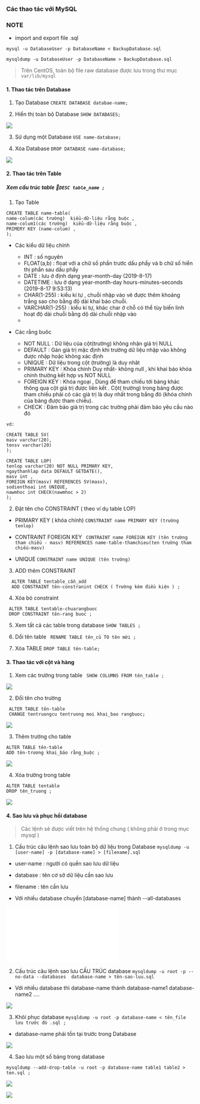### Các thao tác với MySQL 
### NOTE
- import and export file .sql
```
mysql -u DatabaseUser -p DatabaseName < BackupDatabase.sql

mysqldump -u DatabaseUser -p DatabaseName > BackupDatabase.sql
```


> Trên CentOS, toàn bộ file raw database được lưu trong thư mục `var/lib/mysql ` 

#### 1. Thao tác trên Database

1. Tạo Database 
` CREATE DATABASE databae-name; `

2. Hiển thị toàn bộ Database
` SHOW DATABASES; `

![](../images/1.png)

3. Sử dụng một Database 
` USE name-database; `

4. Xóa Database
` DROP DATABASE name-database; `

![](../images/2.png)


#### 2. Thao tác trên Table 
##### Xem cấu trúc table ` DESC table_name ; `
1. Tạo Table

```
CREATE TABLE name-table(
name-colum(các trường)  kiểu-dữ-liệu rằng buộc ,
name-colum1(các trường)  kiểu-dữ-liệu rằng buộc ,
PRIMERY KEY (name-colum) ,
);
```
- Các kiểu dữ liệu chính 
	- INT : số nguyên
	- FLOAT(a,b) : float với a chữ số phần trước dấu phẩy và b chữ số hiển thị phần sau dấu phẩy
	- DATE : lưu ở định dạng year-month-day (2019-8-17)
	- DATETIME : lưu ở dạng year-month-day hours-minutes-seconds (2019-8-17 9:53:13)
	- CHAR(1-255) : kiểu kí tự , chuỗi nhập vào vẽ được thêm khoảng trắng sao cho bằng độ dài khai báo chuỗi.
	- VARCHAR(1-255) : kiểu kí tự, khác char ở chỗ có thể tùy biến linh hoạt độ dài chuỗi bằng dộ dài chuỗi nhập vào
	- 

- Các rằng buôc 
	- NOT NULL : Dữ liệu của cột(trường) không nhận giá trị NULL
	- DEFAULT  : Gán giá trị mặc định khi trường dữ liệu nhập vào không được nhập hoặc không xác định
	- UNIQUE : Dữ liệu trong cột (trường) là duy nhât 
	- PRIMARY KEY : Khóa chính Duy nhất- không null , khi khai báo khóa chính thường kết hợp vs NOT NULL
	- FOREIGN KEY : Khóa ngoại , Dùng để tham chiếu tới bảng khác thông qua cột giá trị được liên kết . 
		Cột( trường) trong bảng được tham chiếu phải có các giá trị là duy nhất trong bẳng đó (khóa chính của bảng được tham chiếu).
	- CHECK : Đảm bảo giá trị trong các trường phải đảm bảo yêu cầu nào đó 

```
vd:

CREATE TABLE SV(
masv varchar(20),
tensv varchar(20)
);

CREATE TABLE LOP(
tenlop varchar(20) NOT NULL PRIMARY KEY,
ngaythanhlap data DEFAULT GETDATE(),
masv int ,
FOREIGN KEY(masv) REFERENCES SV(masv),
sodienthoai int UNIQUE,
nawmhoc int CHECK(nawmhoc > 2)
);

```

2. Đặt tên cho CONSTRAINT ( theo ví dụ table LOP) 

- PRIMARY KEY ( khóa chính)
` CONSTRAINT name PRIMARY KEY (trường tenlop) `

- CONTRAINT FOREIGN KEY
` CONTRAINT name FOREIGN KEY (tên trường tham chiếu - masv) REFERENCES name-table-thamchieu(ten trường tham chiếu-masv)`

- UNIQUE
`CONSTRAINT name UNIQUE (tên trường) `

3. ADD thêm CONSTRAINT 

```
  ALTER TABLE tentable_cần_add
  ADD CONSTRAINT tên-constranint CHECK ( Trường kèm điều kiện ) ;
```
4. Xóa bỏ constraint 

```
 ALTER TABLE tentable-chuarangbuoc
 DROP CONSTRAINT tên-rang buoc ;
```

5. Xem tất cả các table trong database
` SHOW TABLES ; `

6. Dổi tên table 
` RENAME TABLE tên_cũ TO tên mới ;`

7. Xóa TABLE
` DROP TABLE tên-table; `


#### 3. Thao tác với cột và hàng

1. Xem các trường trong table
` SHOW COLUMNS FROM tên_table ;`

![](../images/3.png)


2. Đổi tên cho trường 
```
 ALTER TABLE tên-table
 CHANGE tentruongcu tentruong moi khai_bao rangbuoc;
```

![](../images/4.png)


3. Thêm trường cho table
```
ALTER TABLE tên-table
ADD tên-trương khai_báo rằng_buộc ;
```

![](../images/5.png) 


4. Xóa trường trong table 
```
ALTER TABLE tentable
DROP tên_truong ;
```

![](../images/6.png)


#### 4. Sao lưu và phục hồi database
> Các lệnh sẽ được viết trên hệ thống chung ( không phải ở trong mục mysql )


1. Cấu trúc câu lệnh sao lưu toàn bộ dữ liệu trong Database
` mysqldump -u [user-name] -p [database-name] > [filename].sql `
- user-name : người có quền sao lưu dữ liệu 
- database : tên cơ sở dữ liệu cần sao lưu 
- filename : tên cần lưu 

- Với nhiều database chuyển [database-name] thành --all-databases 


![](../images/7.img) 

2. Cấu trúc câu lệnh sao lưu CẤU TRÚC database 
` mysqldump -u root -p --no-data --databases  database-name > tên-sao-luu.sql `

- Với nhiều database thì database-name thành database-name1 database-name2 ....


![](../images/8.png) 


3. Khôi phục database 
` mysqldump -u root -p database-name < tên_file lưu trước đó .sql ; `

- database-name phải tồn tại trước trong Database 

![](../images/9.png)

4. Sao lưu một số bảng trong database 

` mysqldump --add-drop-table -u root -p database-name table1 table2 > ten.sql ; `

![](../images/10.png) 


![](../images/11.png)






























































